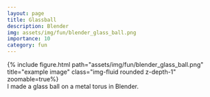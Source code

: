 ```yaml
---
layout: page
title: Glassball
description: Blender
img: assets/img/fun/blender_glass_ball.png
importance: 10
category: fun
---
```


<div class="row">
    <div class="col-sm mt-3 mt-md-0">
        {% include figure.html path="assets/img/fun/blender_glass_ball.png" title="example image" class="img-fluid rounded z-depth-1" zoomable=true%}
    </div>       
</div>
<div class="caption">
    I made a glass ball on a metal torus in Blender.
</div>

